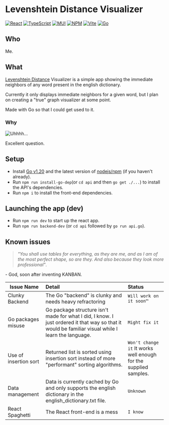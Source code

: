 # Levenshtein Distance Visualizer
 [![React](https://img.shields.io/badge/react-%2320232a.svg?style=for-the-badge&logo=react&logoColor=%2361DAFB)](https://reactjs.org/) [![TypeScript](https://img.shields.io/badge/typescript-%23007ACC.svg?style=for-the-badge&logo=typescript&logoColor=white)](https://www.typescriptlang.org/) [![MUI](https://img.shields.io/badge/MUI-%230081CB.svg?style=for-the-badge&logo=mui&logoColor=white)](https://mui.com) [![NPM](https://img.shields.io/badge/NPM-%23CB3837.svg?style=for-the-badge&logo=npm&logoColor=white)](https://www.npmjs.com/) [![Vite](https://img.shields.io/badge/vite-%23646CFF.svg?style=for-the-badge&logo=vite&logoColor=white)](https://vitejs.dev/) [![Go](https://img.shields.io/badge/go-%2300ADD8.svg?style=for-the-badge&logo=go&logoColor=white)](https://go.dev)

## Who

Me.

## What

[Levenshtein Distance](https://en.wikipedia.org/wiki/Levenshtein_distance) Visualizer is a simple app showing the immediate neighbors of any word present in the english dictionary.

Currently it only displays immediate neighbors for a given word, but I plan on creating a "true" graph visualizer at some point.

Made with Go so that I could get used to it.

### Why

![Uhhhh...](https://i.kym-cdn.com/photos/images/original/000/859/202/790.png)

Excellent question.

## Setup

- Install [Go v1.20](https://go.dev/) and the latest version of [nodejs/npm](https://docs.npmjs.com/downloading-and-installing-node-js-and-npm) (if you haven't already).
- Run `npm run install-go-dep`(or `cd api` and then `go get ./...`) to install the API's dependencies.
- Run `npm i` to install the front-end dependencies.

## Launching the app (dev)

- Run `npm run dev` to start up the react app.
- Run `npm run backend-dev` (or `cd api` followed by `go run api.go`).


## Known issues

> *"You shall use tables for everything, as they are me, and as I am of the most perfect shape, so are they. And also because they look more professional"*.

\- God, soon after inventing KANBAN.

|Issue Name |Detail |Status |
---|:---|:---
|Clunky Backend|The Go "backend" is clunky and needs heavy refractoring|`Will work on it soon™`|
|Go packages misuse|Go package structure isn't made for what I did, I know. I just ordered it that way so that it would be familiar visual while I learn the language.|`Might fix it`|
|Use of insertion sort|Returned list is sorted using insertion sort instead of more "performant" sorting algorithms.|`Won't change it` It works well enough for the supplied samples.|
|Data management|Data is currently cached by Go and only supports the english dictionary in the english_dictionary.txt file.|`Unknown`|
|React Spaghetti| The React front-end is a mess | `I know`|
